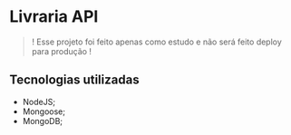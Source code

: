 # Livraria API

> ! Esse projeto foi feito apenas como estudo e não será feito deploy para produção !

## Tecnologias utilizadas

- NodeJS;
- Mongoose;
- MongoDB;
